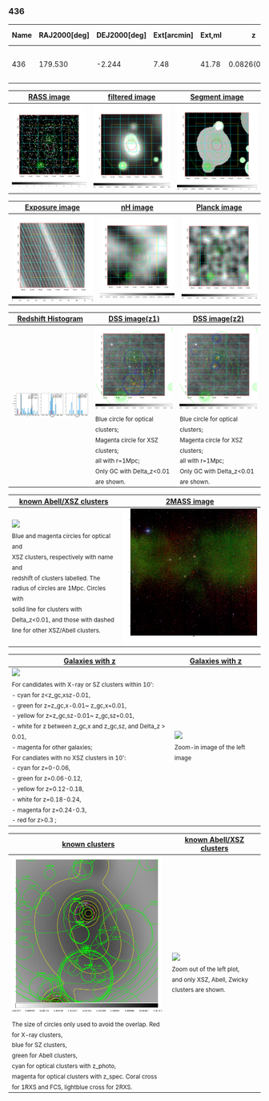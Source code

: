 <div STYLE="page-break-after: always;"></div>

### 436

|Name|RAJ2000[deg]|DEJ2000[deg] |Ext[arcmin]| Ext,ml | z | z_src| C|GC(XSZ,Delta_z<0.01)| GC(OPT,Delta_z<0.01)|GC| R_sig[arcmin] | R500[arcmin] | R500[Mpc]| CRsig[c/s] | CR500[c/s] |L500[1E44 erg/s]|F500[1E-12 erg/s/cm^2]| M500[1E14 Msun]|Tx[keV]|Cnt_sig|Beta|Rc[arcmin]|Comment|Alias|
|---|---|---|---|---|---|------|---|--------|---------|----------|---|---|---|---|---|---|---|---|---|---|---|---|---|---|
|436| 179.530| -2.244| 7.48| 41.78| 0.0826(0.005)| z1, z_opt| S| -| N| C, F20, N, W| 23.712| 8.462| 0.789| 0.176(0.059)| 0.159(0.053)| 0.503(0.235)| 2.976(1.389)| 1.51(0.36)| 2.84(0.42)| 65.2| 0.652(-0.092+0.128)| 8.338(-1.555+1.843)| -| t375|

|[RASS image](../image/436/436_img.pdf)|[filtered image](../image/436/436_fil.pdf)|[Segment image](../image/436/436_seg.pdf)|
|-------------------|--------------------|-------------------|
| <img src="../image/436/436_img.png" width="300">  | <img src="../image/436/436_fil.png" width="300">   | <img src="../image/436/436_seg.png" width="300">  |

|[Exposure image](../image/436/436_mex.pdf)| [nH image](../image/436/436_nh.pdf)| [Planck image](../image/436/436_p.pdf)|
|-------------------|--------------------|-------------------|
|<img src="../image/436/436_mex.png" width="300">   | <img src="../image/436/436_nh.png" width="300">    | <img src="../image/436/436_p.png" width="300"> |

|[Redshift Histogram](../image/436/436_zg.pdf) | [DSS image(z1)](../image/436/436_dss_z1.pdf)      |  [DSS image(z2)](../image/436/436_dss_z2.pdf)    |
|-------------------|--------------------|-------------------|
|<img src="../image/436/436_zg.png" width="300"> |<img src="../image/436/436_dss_z1.png" width="300"> <sub><br>Blue circle for optical clusters; <br>Magenta circle for XSZ clusters; <br>all with r=1Mpc; <br>Only GC with Delta_z<0.01 are shown. </sub>| <img src="../image/436/436_dss_z2.png" width="300"><sub><br>Blue circle for optical clusters; <br>Magenta circle for XSZ clusters; <br>all with r=1Mpc; <br>Only GC with Delta_z<0.01 are shown. </sub> |

|[known Abell/XSZ clusters](../image/436/436_m.pdf) | [2MASS image](../image/436/436_2mass.pdf)      |
|-------------------|-------------------|
|<img src=../image/436/436_m.png width="300"> <br><sub>Blue and magenta circles for optical and <br>XSZ clusters, respectively with name and <br>redshift of clusters labelled. The <br>radius of circles are 1Mpc. Circles with <br>solid line for clusters with <br>Delta_z<0.01, and those with dashed <br>line for other XSZ/Abell clusters.        </sub>|<img src="../image/436/436_2mass.png" width="300">  |

|[Galaxies with z](../image/436/436_opt_ned.pdf) |[Galaxies with z](../image/436/436_opt_ned_zoom.pdf) |
|-------------------|-------------------|
| <img src=../image/436/436_opt_ned.png width="300"> <br><sub> For candidates with X-ray or SZ clusters within 10': <br> - cyan for z<z_gc,xsz-0.01, <br> - green for z=z_gc,x-0.01~ z_gc,x+0.01, <br> - yellow for z=z_gc,sz-0.01~ z_gc,sz+0.01, <br> - white for z between z_gc,x and z_gc,sz, and Delta_z > 0.01, <br> - magenta for other galaxies; <br>For candiates with no XSZ clusters in 10': <br> - cyan for z=0-0.06, <br> - green for z=0.06-0.12, <br> - yellow for z=0.12-0.18, <br> - white for z=0.18-0.24, <br> - magenta for z=0.24-0.3, <br> - red for z>0.3 ;  </sub>|<img src=../image/436/436_opt_ned_zoom.png width="300">  <br><sub> Zoom-in image of the left image</sub>|

|[known clusters](../image/436/436_gc.pdf) |[known Abell/XSZ clusters](../image/436/436_gc_large.pdf) |
|-------------------|-------------------|
| <img src=../image/436/436_gc.png width="300"> <br><sub> The size of circles only used to avoid the overlap. Red for X-ray clusters, <br> blue for SZ clusters, <br> green for Abell clusters, <br> cyan for optical clusters with z_photo, <br> magenta for optical clusters with z_spec. Coral cross for 1RXS and FCS, lightblue cross for 2RXS. </sub>|<img src=../image/436/436_gc_large.png width="300"> <br><sub> Zoom out of the left plot, <br> and only XSZ, Abell, Zwicky clusters are shown. </sub> |



